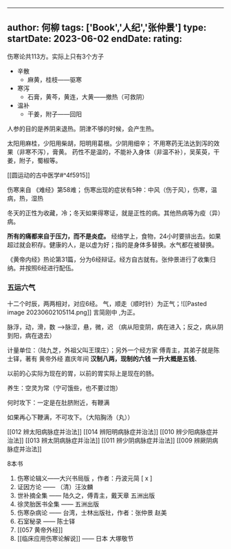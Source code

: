 
---
author: 何柳
tags: ['Book','人纪','张仲景']
type: 
startDate: 2023-06-02
endDate:
rating: 
---


伤寒论共113方。实际上只有3个方子
- 辛散
	- 麻黄，桂枝——驱寒
- 寒泻
	- 石膏，黄芩，黄连，大黄——撤热（可救阴）
- 温补
	- 干姜，附子——回阳

人参的目的是养阴来退热。阴津不够的时候，会产生热。

太阳用麻桂，少阳用柴胡，阳明用葛根。少阴用细辛；
不用寒药无法达到泻的效果（非寒不泻），膏黄。
药性不是温的，不能补入身体（非温不补），吴茱萸，干姜，附子，蜀椒等。


[[圆运动的古中医学#^4f5915]]


伤寒来自 《难经》第58难；
伤寒出现的症状有5种：中风（伤于风），伤寒，温病，热，湿热

冬天的正性为收藏，冷；冬天如果得寒证，就是正性的病。其他热病等为疫（异）病。

**所有的痛都来自于压力，而不是炎症。**
经络学上，食物，24小时要排出去。如果超过就会积存。健康的人，是以虚为好；指的是身体多替换。水气都在被替换。

《黄帝内经》热论第31篇，分为6经辩证。经方自古就有。张仲景进行了收集归纳。并按照6经进行配伍。


### 五运六气 
十二个时辰，两两相对，对应6经。
气，顺走（顺时针）为正气；![[Pasted image 20230602105114.png]]
言简刚中 ,为正。

脉浮，动，滑，数  ——>脉涩，悬，微，迟  （病从阳变阴，病在进入；反之，病从阴到阳，病在退去）


计量单位：（陆九芝，外祖父叫王璞庄）；另外一个经方家 傅青主，其弟子就是陈士铎，著有 黄帝外经
嘉庆年间
**汉制八两，现制的六钱**
**一升大概是五钱**、


以前的心实际为现在的胃，以前的胃实际上是现在的肠。

养生：空灵为常（宁可饿些，也不要过饱）

何时攻下：一定是在肚脐附近，有鞭满

如果再心下鞭满，不可攻下。（大陷胸汤（丸））

[[012 辨太阳病脉症并治法]]
[[014 辨阳明病脉症并治法]]
[[010 辨少阳病脉症并治法]]
[[013 辨太阴病脉症并治法]]
[[011 辨少阴病脉症并治法]]
[[009 辨厥阴病脉症并治法]]




8本书 
1. 伤寒论辑义——大兴书局版 ，作者：丹波元简 [ x ] 
2. 证因方论 —— （清）汪汝麟
3. 世补摘全集 —— 陆久之，傅青主，戴天章 五洲出版
4. 徐灵胎医书全集 —— 五洲出版
5. 伤寒杂病论 —— 台湾，士林出版社，作者：张仲景      赵美
6. 石室秘录 —— 陈士铎
7. [[057 黄帝外经]] 
8. [[临床应用伤寒论解说]] —— 日本 大塚敬节




